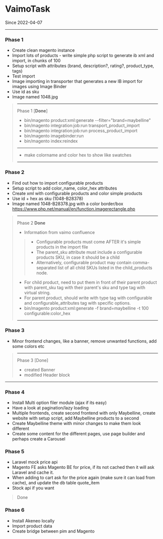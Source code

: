 # VaimoTask
Since 2022-04-07

---
### Phase 1
- Create clean magento instance
- Import lots of products - write simple php script to generate ib xml and import, in chunks of 100
- Setup script with attributes (brand, description?, rating?, product_type, tags)
- Test import
- Image importing in transporter that generates a new IB import for images using Image Binder
- Use id as sku
- Image named 1048.jpg

> 
> ---
> Phase 1 [**Done**]
> - bin/magento product:xml:generate --filter="brand=maybelline"
> - bin/magento integration:job:run transport_product_import
> - bin/magento integration:job:run process_product_import
> - bin/magento imagebinder:run
> - bin/magento index:reindex
> ---
> - make colorname and color hex to show like swatches
> ---

### Phase 2
- Find out how to import configurable products
- Setup script to add color_name, color_hex attributes
- Create xml with configurable products and color simple products
- Use id + hex as sku (1048-B28378)
- Image named 1048-B28378.jpg with a color border/box https://www.php.net/manual/en/function.imagerectangle.php

>
> ---
> Phase 2 **Done**
> - Information from vaimo confluence
> > - Configurable products must come AFTER it's simple products in the import file
> > - The parent_sku attribute must include a configurable products SKU, in case it should be a child
> > - Alternatively, configurable product may contain comma-separated list of all child SKUs listed in the child_products node.
> - For child product, need to put them in front of their parent product with parent_sku tag with their parent's sku and type tag with virtual string.
> - For parent product, should write with type tag with configurable and configurable_attributes tag with specific options. 
> - bin/magento product:xml:generate -f brand=maybelline -t 100 configurable:color_hex
> ---


### Phase 3
- Minor frontend changes, like a banner, remove unwanted functions, add some colors etc

> ---
> Phase 3 [Done]
> - created Banner
> - modified Header block

---

### Phase 4
- Install Multi option filer module (ajax if its easy)
- Have a look at pagination/lazy loading
- Multiple frontends, create second frontend with only Maybelline, create website with setup script, add Maybelline products to a second 
- Create Maybelline theme with minor changes to make them look different
- Create some content for the different pages, use page builder and perhaps create a Carousel

### Phase 5
- Laravel mock price api
- Magento FE asks Magento BE for price, if its not cached then it will ask Laravel and cache it.
- When adding to cart ask for the price again (make sure it can load from cache), and update the db table quote_item
- Stock api if you want
> Done

### Phase 6
- Install Akeneo locally
- Import product data
- Create bridge between pim and Magento
